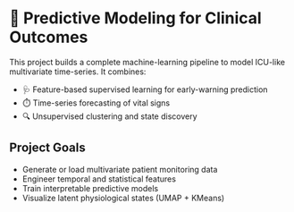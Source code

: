 # 🧠 Predictive Modeling for Clinical Outcomes

This project builds a complete machine-learning pipeline to model ICU-like multivariate time-series.
It combines:
- 🩺  Feature-based supervised learning for early-warning prediction  
- ⏱️  Time-series forecasting of vital signs  
- 🔍  Unsupervised clustering and state discovery  

## Project Goals
- Generate or load multivariate patient monitoring data
- Engineer temporal and statistical features
- Train interpretable predictive models
- Visualize latent physiological states (UMAP + KMeans)
